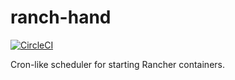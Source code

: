 # ranch-hand

[![CircleCI](https://circleci.com/gh/LateRoomsGroup/ranch-hand.svg?style=svg)](https://circleci.com/gh/LateRoomsGroup/ranch-hand)

Cron-like scheduler for starting Rancher containers. 
